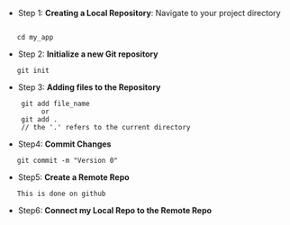  - Step 1: **Creating a Local Repository**:
 Navigate to your project directory
 ```

    cd my_app
 ```
- Step 2: **Initialize a new Git repository**
 
 ```
    git init
```
- Step 3: **Adding files to the Repository**
```
    git add file_name
         or
    git add .
    // the '.' refers to the current directory
```
- Step4: **Commit Changes**

```
   git commit -m "Version 0"

```
- Step5: **Create a Remote Repo**
```
   This is done on github

```
- Step6: **Connect my Local Repo to the Remote Repo**

```

